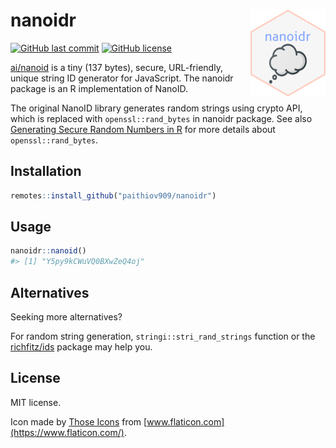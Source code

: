 
<!-- README.md is generated from README.Rmd. Please edit that file -->

# nanoidr <img src='man/figures/logo.png' align="right" height="139" />

<!-- badges: start -->

[![GitHub last
commit](https://img.shields.io/github/last-commit/paithiov909/nanoidr)](#)
[![GitHub
license](https://img.shields.io/github/license/paithiov909/nanoidr)](https://github.com/paithiov909/nanoidr/blob/master/LICENSE)
<!-- badges: end -->

[ai/nanoid](https://github.com/ai/nanoid) is a tiny (137 bytes), secure,
URL-friendly, unique string ID generator for JavaScript. The nanoidr
package is an R implementation of NanoID.

The original NanoID library generates random strings using crypto API,
which is replaced with `openssl::rand_bytes` in nanoidr package. See
also [Generating Secure Random Numbers in
R](https://cran.r-project.org/web/packages/openssl/vignettes/secure_rng.html)
for more details about `openssl::rand_bytes`.

## Installation

``` r
remotes::install_github("paithiov909/nanoidr")
```

## Usage

``` r
nanoidr::nanoid()
#> [1] "Y5py9kCWuVQ0BXwZeQ4oj"
```

## Alternatives

Seeking more alternatives?

For random string generation, `stringi::stri_rand_strings` function or
the [richfitz/ids](https://github.com/richfitz/ids) package may help
you.

## License

MIT license.

Icon made by [Those Icons](https://www.flaticon.com/authors/those-icons)
from [www.flaticon.com](https://www.flaticon.com/).
